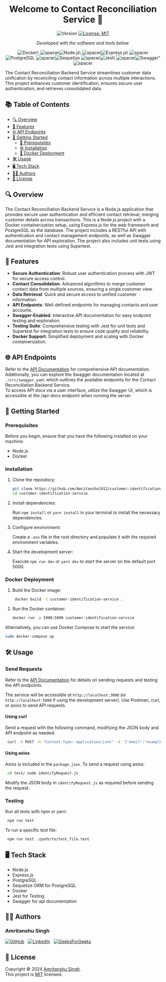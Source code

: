 <div align="center"s>
<h1 align="center">Welcome to Contact Reconciliation Service 👋</h1>
<p align="center">
  <img alt="Version" src="https://img.shields.io/badge/version-1.0.0-blue.svg?cacheSeconds=2592000" />
  <a href="https://choosealicense.com/licenses/mit/" target="_blank">
    <img alt="License: MIT" src="https://img.shields.io/badge/License-MIT-yellow.svg" />
  </a> 
    <p><i>Developed with the software and tools below.</i></p>
<img src="https://img.shields.io/badge/-Docker-004E89?lo/igo=Docker&style=flat" alt='Docker\' />
<img src="https://via.placeholder.com/1/0000/00000000" alt="spacer" /><img src="https://img.shields.io/badge/-Node.js-004E89?logo=Node.js&style=flat" alt='Node.js\' />
<img src="https://via.placeholder.com/1/0000/00000000" alt="spacer" /><img src="https://img.shields.io/badge/-Express.js-004E89?logo=Express.js&style=flat" alt='Express.js\' />
<img src="https://via.placeholder.com/1/0000/00000000" alt="spacer" /><img src="https://img.shields.io/badge/-PostgreSQL-004E89?logo=PostgreSQL&style=flat" alt='PostgreSQL' />
<img src="https://via.placeholder.com/1/0000/00000000" alt="spacer" /><img src="https://img.shields.io/badge/-Sequelize-004E89?logo=Sequelize&style=flat" alt='Sequelize' />
<img src="https://via.placeholder.com/1/0000/00000000" alt="spacer" /><img src="https://img.shields.io/badge/-Jest-004E89?logo=Jest&style=flat" alt='Jest\' />
<img src="https://via.placeholder.com/1/0000/00000000" alt="spacer" /><img src="https://img.shields.io/badge/-Swagger-004E89?logo=Swagger&style=flat" alt='Swagger"' />
<img src="https://via.placeholder.com/1/0000/00000000" alt="spacer" />

  </p>
</div>
The Contact Reconciliation Backend Service streamlines customer data unification by reconciling contact information across multiple interactions. This project enhances customer identification, ensures secure user authentication, and retrieves consolidated data.

## 📚 Table of Contents

- [🔍 Overview](#overview)
- [🌟 Features](#features)
- [🌐 API Endpoints](#api-endpoints)
- [🚀 Getting Started](#getting-started)
  - [🏁 Prerequisites](#prerequisites)
  - [⚙️ Installation](#installation)
  - [🐳 Docker Deployment](#docker-deployment)
- [🛠️ Usage](#usage)
- [🖥️ Tech Stack](#tech-stack)
- [👨‍💻 Authors](#authors)
- [📜 License](#license)

## 🔍 Overview <a id="overview"></a>

The Contact Reconciliation Backend Service is a Node.js application that provides secure user authentication and efficient contact retrieval, merging customer details across transactions. This is a Node.js project with a Docker containerization setup, using Express.js for the web framework and PostgreSQL as the database. The project includes a RESTful API with authentication and contact management endpoints, as well as Swagger documentation for API exploration. The project also includes unit tests using Jest and integration tests using Supertest.

## 🌟 Features <a id="features"></a>

- **Secure Authentication**: Robust user authentication process with JWT for secure access control.
- **Contact Consolidation**: Advanced algorithms to merge customer contact data from multiple sources, ensuring a single customer view.
- **Data Retrieval**: Quick and secure access to unified customer information.
- **API Endpoints**: Well-defined endpoints for managing contacts and user accounts.
- **Swagger-Enabled**: Interactive API documentation for easy endpoint testing and exploration.
- **Testing Suite**: Comprehensive testing with Jest for unit tests and Supertest for integration tests to ensure code quality and reliability.
- **Docker Support**: Simplified deployment and scaling with Docker containerization.

## 🌐 API Endpoints <a id="api-endpoints"></a>

Refer to the [API Documentation](api-docs.md) for comprehensive API documentation. Additionally, you can explore the Swagger documentation located at `./src/swagger.yaml` which outlines the available endpoints for the Contact Reconciliation Backend Service. <br>
To access API docs via a user interface, utilize the Swagger UI, which is accessible at the /api-docs endpoint when running the server.

## 🚀 Getting Started <a id="getting-started"></a>

### Prerequisites <a id="prerequisites"></a>

Before you begin, ensure that you have the following installed on your machine:

- Node.js
- Docker

### Installation <a id="installation"></a>

1. Clone the repository:

   ```bash
   git clone https://github.com/Amritanshu1912/customer-identification-service.git
   cd customer-identification-service
   ```

2. Install dependencies: <br>

   Run `npm install` or `yarn install` in your terminal to install the necessary dependencies.

3. Configure environment:<br>

   Create a `.env` file in the root directory and populate it with the required environment variables.

4. Start the development server:<br>

   Execute `npm run dev` or `yarn dev` to start the server on the default port 5000.

### Docker Deployment <a id="docker-deployment"></a>

1. Build the Docker image:

   ```bash
    docker build -t customer-identification-service .
   ```

2. Run the Docker container:

   ```bash
   docker run -p 5000:5000 customer-identification-service
   ```

Alternatively, you can use Docker Compose to start the service:

```bash
sudo docker-compose up
```

## 🛠️ Usage <a id="usage"></a>

### Send Requests

Refer to the [API Documentation](api-docs.md) for details on sending requests and testing the API endpoints.

The service will be accessible at `http://localhost:3000` (or `http://localhost:5000` if using the development server). Use Postman, curl, or axios to send API requests.

#### Using curl

Send a request with the following command, modifying the JSON body and API endpoint as needed:

```bash
 curl -X POST -H "Content-Type: application/json" -d '{"email":"example@example.com", "phoneNumber":"9947583299"}' http://127.0.0.1:3000/contact/identify -i
```

#### Using axios

Axios is included in the `package.json`. To send a request using axios:

```bash
 cd test/ node identifyRequest.js
```

Modify the JSON body in `identifyRequest.js` as required before sending the request.

### Testing <a id="testing"></a>

Run all tests with npm or yarn:

```bash
 npm run test
```

To run a specific test file:

```bash
 npm run test ./path/to/test_file.test
```

## 🖥️ Tech Stack <a id="tech-stack"></a>

- Node.js
- Express.js
- PostgreSQL
- Sequelize ORM for PostgreSQL
- Docker
- Jest for Testing
- Swagger for api documentation

## 👨‍💻 Authors

### Amritanshu Singh <a id="authors"></a>

[![GitHub](https://img.shields.io/badge/-GitHub-181717?style=for-the-badge&logo=github&logoColor=white)](https://www.github.com/Amritanshu1912)&nbsp;&nbsp;
[![LinkedIn](https://img.shields.io/badge/-LinkedIn-0A66C2?style=for-the-badge&logo=linkedin&logoColor=white)](https://www.linkedin.com/in/your-linkedin-username)&nbsp;&nbsp;
[![GeeksForGeeks](https://img.shields.io/badge/-GeeksForGeeks-0F9D58?style=for-the-badge&logo=geeksforgeeks&logoColor=white)](https://auth.geeksforgeeks.org/user/your-geeksforgeeks-username/profile)

## 📜 License <a id="license"></a>

Copyright © 2024 [Amritanshu Singh](https://github.com/Amritanshu1912).<br />
This project is [MIT](https://choosealicense.com/licenses/mit/) licensed.
